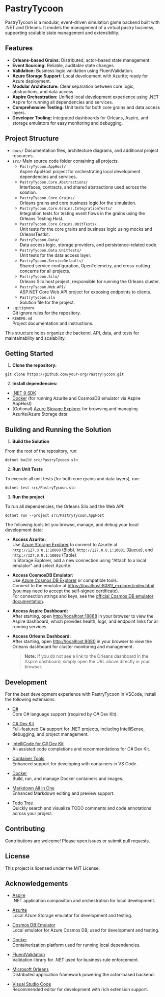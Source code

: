 # PastryTycoon

PastryTycoon is a modular, event-driven simulation game backend built with .NET and Orleans. It models the management of a virtual pastry business, supporting scalable state management and extensibility.

## Features

- **Orleans-based Grains:** Distributed, actor-based state management.
- **Event Sourcing:** Reliable, auditable state changes.
- **Validation:** Business logic validation using FluentValidation.
- **Azure Storage Support:** Local development with Azurite; ready for Azure deployment.
- **Modular Architecture:** Clear separation between core logic, abstractions, and data access.
- **Aspire Orchestration:** Unified local development experience using .NET Aspire for running all dependencies and services.
- **Comprehensive Testing:** Unit tests for both core grains and data access layers.
- **Developer Tooling:** Integrated dashboards for Orleans, Aspire, and storage emulators for easy monitoring and debugging.

## Project Structure

- `docs/`
  Documentation files, architecture diagrams, and additional project resources.
- `src/`
  Main source code folder containing all projects.
  - `PastryTycoon.AppHost/`  
    Aspire AppHost project for orchestrating local development dependencies and services.
  - `PastryTycoon.Core.Abstractions/`  
    Interfaces, contracts, and shared abstractions used across the solution.
  - `PastryTycoon.Core.Grains/`  
    Orleans grains and core business logic for the simulation.
  - `PastryTycoon.Core.Grains.IntegrationTests/`  
    Integration tests for testing event flows in the grains using the Orleans Testing Host.
  - `PastryTycoon.Core.Grains.UnitTests/`  
    Unit tests for the core grains and business logic using mocks and OrleansTestkit.
  - `PastryTycoon.Data/`  
    Data access logic, storage providers, and persistence-related code.
  - `PastryTycoon.Data.UnitTests/`  
    Unit tests for the data access layer.
  - `PastryTycoon.ServiceDefaults/`  
    Shared service configuration, OpenTelemetry, and cross-cutting concerns for all projects.
  - `PastryTycoon.Silo/`  
    Orleans Silo host project, responsible for running the Orleans cluster.  
  - `PastryTycoon.Web.API/`  
    ASP.NET Core Web API project for exposing endpoints to clients.
  - `PastryTycoon.sln`  
    Solution file for the project.
- `.gitignore`  
  Git ignore rules for the repository.
- `README.md`  
  Project documentation and instructions.

This structure helps organize the backend, API, data, and tests for maintainability and scalability.

## Getting Started

1. **Clone the repository:**

```
git clone https://github.com/your-org/PastryTycoon.git
```

2. **Install dependencies:**

- [.NET 9 SDK](https://dotnet.microsoft.com/)
- [Docker](https://www.docker.com/products/docker-desktop) (for running Azurite and CosmosDB emulator via Aspire AppHost)
- (Optional) [Azure Storage Explorer](https://azure.microsoft.com/en-us/products/storage/storage-explorer/) for browsing and managing Azurite/Azure Storage data

## Building and Running the Solution

1. **Build the Solution**

From the root of the repository, run:
```
dotnet build src/PastryTycoon.sln
```

2. **Run Unit Tests**

To execute all unit tests (for both core grains and data layers), run:
```
dotnet test src/PastryTycoon.sln
```

3. **Run the project**

To run all dependencies, the Orleans Silo and the Web API:
```
dotnet run --project src/PastryTycoon.AppHost
```

The following tools let you browse, manage, and debug your local development data:

- **Access Azurite:**  
  Use [Azure Storage Explorer](https://azure.microsoft.com/en-us/products/storage/storage-explorer/) to connect to Azurite at `http://127.0.0.1:10000` (Blob), `http://127.0.0.1:10001` (Queue), and `http://127.0.0.1:10002` (Table).  
  In Storage Explorer, add a new connection using "Attach to a local emulator" and select Azurite.

- **Access CosmosDB Emulator:**  
  Use [Azure Cosmos DB Explorer](https://cosmos.azure.com/) or compatible tools.  
  Connect to the emulator at [https://localhost:8081/_explorer/index.html](https://localhost:8081/_explorer/index.html) (you may need to accept the self-signed certificate).  
  For connection strings and keys, see the [official Cosmos DB emulator documentation](https://learn.microsoft.com/en-us/azure/cosmos-db/emulator).

- **Access Aspire Dashboard:**  
  After starting, open [http://localhost:18888](http://localhost:18888) in your browser to view the Aspire dashboard, which provides health, logs, and endpoint links for all running services.

- **Access Orleans Dashboard:**  
   After starting, open [http://localhost:8080](http://localhost:8080) in your browser to view the Orleans dashboard for cluster monitoring and management.  
  > **Note:** If you do not see a link to the Orleans dashboard in the Aspire dashboard, simply open the URL above directly in your browser.

## Development

For the best development experience with PastryTycoon in VSCode, install the following extensions:

- [C#](https://marketplace.visualstudio.com/items?itemName=ms-dotnettools.csharp)  
  Core C# language support (required by C# Dev Kit).

- [C# Dev Kit](https://marketplace.visualstudio.com/items?itemName=ms-dotnettools.csdevkit)  
  Full-featured C# support for .NET projects, including IntelliSense, debugging, and project management.

- [IntelliCode for C# Dev Kit](https://marketplace.visualstudio.com/items?itemName=VisualStudioExptTeam.vscodeintellicode-csharp)  
  AI-assisted code completions and recommendations for C# Dev Kit.

- [Container Tools](https://marketplace.visualstudio.com/items?itemName=ms-vscode.vscode-container-tools)  
  Enhanced support for developing with containers in VS Code.

- [Docker](https://marketplace.visualstudio.com/items?itemName=ms-azuretools.vscode-docker)  
  Build, run, and manage Docker containers and images.

- [Markdown All in One](https://marketplace.visualstudio.com/items?itemName=yzhang.markdown-all-in-one)  
  Enhanced Markdown editing and preview support.

- [Todo Tree](https://marketplace.visualstudio.com/items?itemName=Gruntfuggly.todo-tree)  
  Quickly search and visualize TODO comments and code annotations across your project.

## Contributing

Contributions are welcome! Please open issues or submit pull requests.

## License

This project is licensed under the MIT License.

## Acknowledgements

- [Aspire](https://github.com/dotnet/aspire)  
  .NET application composition and orchestration for local development.

- [Azurite](https://github.com/Azure/Azurite)  
  Local Azure Storage emulator for development and testing.

- [Cosmos DB Emulator](https://learn.microsoft.com/azure/cosmos-db/emulator)  
  Local emulator for Azure Cosmos DB, used for development and testing.

- [Docker](https://www.docker.com/)  
  Containerization platform used for running local dependencies.

- [FluentValidation](https://fluentvalidation.net/)  
  Validation library for .NET used for business rule enforcement.

- [Microsoft Orleans](https://dotnet.github.io/orleans/)  
  Distributed application framework powering the actor-based backend.

- [Visual Studio Code](https://code.visualstudio.com/)  
  Recommended editor for development with rich extension support.

